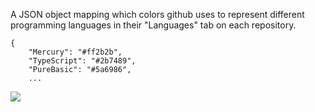 A JSON object mapping which colors github uses to represent different programming languages in their "Languages" tab on each repository.

```
{
    "Mercury": "#ff2b2b", 
    "TypeScript": "#2b7489",
    "PureBasic": "#5a6986",
    ...
```

![](/logo.png?raw=true)
